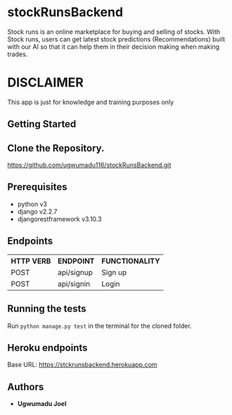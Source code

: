 # stockRunsBackend


Stock runs is an online marketplace for buying and selling of stocks. With Stock runs, users can  get latest stock predictions (Recommendations) built with our AI so that it can help them in their decision making when making trades.

# DISCLAIMER 
This app is just for knowledge and training purposes only

## Getting Started
Clone the Repository.
-------------
https://github.com/ugwumadu116/stockRunsBackend.git

## Prerequisites
* python v3
* django v2.2.7
* djangorestframework v3.10.3 

## Endpoints
<table>
<tr>
    <th>HTTP VERB</th>
	<th>ENDPOINT</th>
	<th>FUNCTIONALITY</th>
</tr>
<tr>
	<td>POST</td>
	<td>api/signup</td> 
	<td>Sign up</td>
</tr>
<tr>
	<td>POST</td>
	<td>api/signin</td> 
	<td>Login</td>
</tr>
</table>


## Running the tests
Run `python manage.py test` in the terminal for the cloned folder.
## Heroku endpoints
Base URL: https://stckrunsbackend.herokuapp.com

## Authors
* **Ugwumadu Joel**
